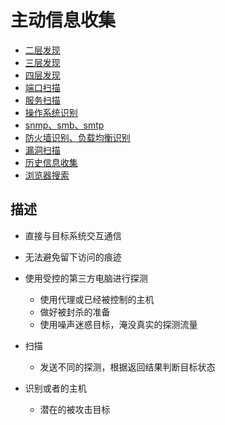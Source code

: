 # 主动信息收集

* [二层发现](./[4-1]--二层发现.md)
* [三层发现](./[4-2]--三层发现.md)
* [四层发现](./[4-3]--四层发现.md)
* [端口扫描](./[4-4]--端口扫描.md)
* [服务扫描](./[4-5]--服务扫描.md)
* [操作系统识别](./主动信息收集-操作系统识别.md)
* [snmp、smb、smtp](./主动信息收集-snmp、smb、smtp.md)
* [防火墙识别、负载均衡识别](./主动信息收集-防火墙识别、负载均衡识别.md)
* [漏洞扫描](./主动信息收集-漏洞扫描.md)
* [历史信息收集](./主动信息收集-历史信息收集.md)
* [浏览器搜索](./主动信息收集-浏览器搜索.md)



## 描述
* 直接与目标系统交互通信
* 无法避免留下访问的痕迹
* 使用受控的第三方电脑进行探测
    - 使用代理或已经被控制的主机
    - 做好被封杀的准备
    - 使用噪声迷惑目标，淹没真实的探测流量

* 扫描
    - 发送不同的探测，根据返回结果判断目标状态
    
* 识别或者的主机
    - 潜在的被攻击目标

